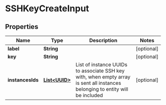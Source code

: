 
# SSHKeyCreateInput

## Properties
Name | Type | Description | Notes
------------ | ------------- | ------------- | -------------
**label** | **String** |  |  [optional]
**key** | **String** |  |  [optional]
**instancesIds** | [**List&lt;UUID&gt;**](UUID.md) | List of instance UUIDs to associate SSH key with, when empty array is sent all instances belonging       to entity will be included |  [optional]



